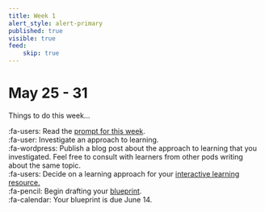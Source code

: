```yaml
---
title: Week 1
alert_style: alert-primary
published: true
visible: true
feed:
    skip: true
---
```


# May 25 - 31
Things to do this week...

:fa-users: Read the [prompt for this week](https://edtechuvic.ca/edci335/prompt-ldii/).  
:fa-user: Investigate an approach to learning.  
:fa-wordpress: Publish a blog post about the approach to learning that you investigated. Feel free to consult with learners from other pods writing about the same topic.   
:fa-users: Decide on a learning approach for your [interactive learning resource.](https://edtechuvic.ca/edci335/interactive-learning-resource/)  
:fa-pencil: Begin drafting your [blueprint](https://edtechuvic.ca/edci335/learning-design-blueprint/).  
:fa-calendar: Your blueprint is due June 14.
